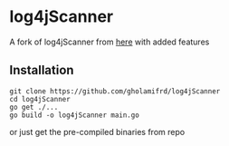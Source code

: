 # log4jScanner

A fork of log4jScanner from [here](https://github.com/proferosec/log4jScanner)
with added features

## Installation

```
git clone https://github.com/gholamifrd/log4jScanner
cd log4jScanner
go get ./...
go build -o log4jScanner main.go
```

or just get the pre-compiled binaries from repo
